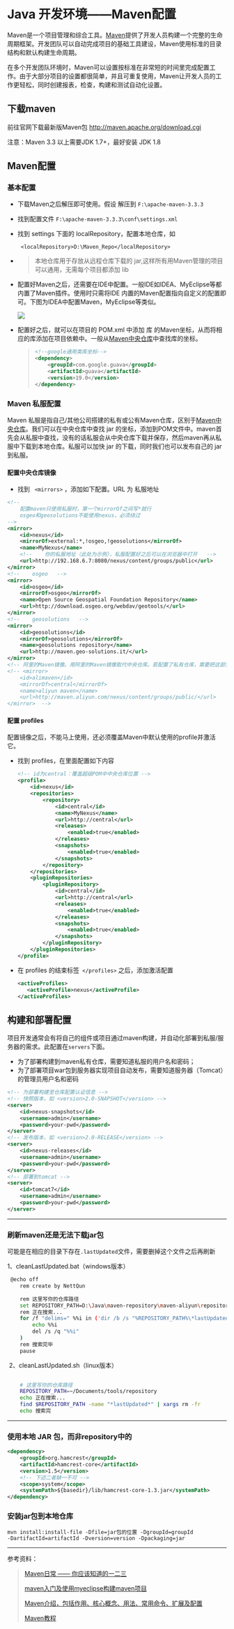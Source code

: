 # Java 开发环境——Maven配置

Maven是一个项目管理和综合工具。[Maven](http://www.yiibai.com/maven)提供了开发人员构建一个完整的生命周期框架。开发团队可以自动完成项目的基础工具建设，Maven使用标准的目录结构和默认构建生命周期。

在多个开发团队环境时，Maven可以设置按标准在非常短的时间里完成配置工作。由于大部分项目的设置都很简单，并且可重复使用，Maven让开发人员的工作更轻松，同时创建报表，检查，构建和测试自动化设置。

## 下载maven

前往官网下载最新版Maven包 http://maven.apache.org/download.cgi

注意：Maven 3.3 以上需要JDK 1.7+，最好安装 JDK 1.8

## Maven配置

### 基本配置

-   下载Maven之后解压即可使用。假设 解压到  `F:\apache-maven-3.3.3` 

-   找到配置文件  `F:\apache-maven-3.3.3\conf\settings.xml` 

-   找到 settings 下面的  localRepository，配置本地仓库，如

    ` <localRepository>D:\Maven_Repo</localRepository>`

-   >   本地仓库用于存放从远程仓库下载的 jar,这样所有用Maven管理的项目可以通用，无需每个项目都添加 lib

-   配置好Maven之后，还需要在IDE中配置。一般IDE如IDEA、MyEclipse等都内置了Maven插件。使用时只需将IDE 内置的Maven配置指向自定义的配置即可。下图为IDEA中配置Maven，MyEclipse等类似。

    ![](http://ofcj2lgtd.bkt.clouddn.com/242967015.png)

-   配置好之后，就可以在项目的 POM.xml 中添加 库 的Maven坐标，从而将相应的库添加在项目依赖中。一般从[Maven中央仓库](http://mvnrepository.com/)中查找库的坐标。

    >```xml
    ><!--google通用类库坐标-->
    > <dependency>
    >     <groupId>com.google.guava</groupId>
    >     <artifactId>guava</artifactId>
    >     <version>19.0</version>
    ></dependency>
    >```

### Maven 私服配置

Maven 私服是指自己/其他公司搭建的私有或公有Maven仓库，区别于[Maven中央仓库](http://mvnrepository.com/)。我们可以在中央仓库中查找 jar 的坐标，添加到POM文件中。maven首先会从私服中查找，没有的话私服会从中央仓库下载并保存，然后maven再从私服中下载到本地仓库。私服可以加快 jar 的下载，同时我们也可以发布自己的 jar 到私服。

#### 配置中央仓库镜像

-   找到 ` <mirrors>` ，添加如下配置。URL 为 私服地址

```xml
<!-- 
	配置maven只使用私服时，第一个mirrorOf之间写*就行
	osgeo和geosolutions不能使用nexus，必须绕过
-->
<mirror>
    <id>nexus</id>
    <mirrorOf>external:*,!osgeo,!geosolutions</mirrorOf>
    <name>MyNexus</name>
    <!-- 	你的私服地址（此处为示例），私服配置好之后可以在浏览器中打开   -->
    <url>http://192.168.6.7:8080/nexus/content/groups/public</url>
</mirror>
<!-- 	osgeo   -->
<mirror>
    <id>osgeo</id>
    <mirrorOf>osgeo</mirrorOf>
    <name>Open Source Geospatial Foundation Repository</name>
    <url>http://download.osgeo.org/webdav/geotools/</url>
</mirror>
<!-- 	geosolutions   -->
<mirror>
    <id>geosolutions</id>
    <mirrorOf>geosolutions</mirrorOf>
    <name>geosolutions repository</name>
    <url>http://maven.geo-solutions.it/</url>
</mirror>
<!-- 阿里的Maven镜像。用阿里的Maven镜像取代中央仓库。若配置了私有仓库，需要把这部分注释掉   -->
<!-- <mirror>
    <id>alimaven</id>
    <mirrorOf>central</mirrorOf>
    <name>aliyun maven</name>
    <url>http://maven.aliyun.com/nexus/content/groups/public/</url>
</mirror>  -->
```

#### 配置 profiles

配置镜像之后，不能马上使用，还必须覆盖Maven中默认使用的profile并激活它。

-   找到 profiles，在里面配置如下内容

    ```xml
    <!-- id为central：覆盖超级POM中中央仓库位置 -->
    <profile>
        <id>nexus</id>
        <repositories>
            <repository>
                <id>central</id>
                <name>MyNexus</name>
                <url>http://central</url>
                <releases>
                    <enabled>true</enabled>
                </releases>
                <snapshots>
                    <enabled>true</enabled>
                </snapshots>
            </repository>
        </repositories>
        <pluginRepositories>
            <pluginRepository>
                <id>central</id>
                <url>http://central</url>
                <releases>
                    <enabled>true</enabled>
                </releases>
                <snapshots>
                    <enabled>true</enabled>
                </snapshots>
            </pluginRepository>
        </pluginRepositories>
    </profile>
    ```

-   在 profiles 的结束标签` </profiles>` 之后，添加激活配置

    ```xml
    <activeProfiles>
       <activeProfile>nexus</activeProfile>
    </activeProfiles>
    ```

## 构建和部署配置

项目开发通常会有将自己的组件或项目通过maven构建，并自动化部署到私服/服务器的需求。此配置在`servers`下面。

-   为了部署构建到maven私有仓库，需要知道私服的用户名和密码；
-   为了部署项目war包到服务器实现项目自动发布，需要知道服务器（Tomcat）的管理员用户名和密码

```xml
<!-- 为部署构建至仓库配置认证信息 -->
<!-- 快照版本，如 <version>2.0-SNAPSHOT</version> -->
<server>
    <id>nexus-snapshots</id>
    <username>admin</username>
    <password>your-pwd</password>
</server>
<!-- 发布版本，如 <version>2.0-RELEASE</version> -->
<server>
    <id>nexus-releases</id>
    <username>admin</username>
    <password>your-pwd</password>
</server>
<!-- 部署到tomcat -->
<server>
    <id>tomcat7</id>
    <username>admin</username>
    <password>your-pwd</password>
</server>
```

---

### 刷新maven还是无法下载jar包

可能是在相应的目录下存在`.lastUpdated`文件，需要删掉这个文件之后再刷新

1、cleanLastUpdated.bat（windows版本）

```bash
 @echo off
    rem create by NettQun
      
    rem 这里写你的仓库路径
    set REPOSITORY_PATH=D:\Java\maven-repository\maven-aliyun\repository
    rem 正在搜索...
    for /f "delims=" %%i in ('dir /b /s "%REPOSITORY_PATH%\*lastUpdated*"') do (
        echo %%i
        del /s /q "%%i"
    )
    rem 搜索完毕
    pause
```

​    2、cleanLastUpdated.sh（linux版本）

```bash
 
    # 这里写你的仓库路径
    REPOSITORY_PATH=~/Documents/tools/repository
    echo 正在搜索...
    find $REPOSITORY_PATH -name "*lastUpdated*" | xargs rm -fr
    echo 搜索完
```

---

### 使用本地 JAR 包，而非repository中的

```XML
<dependency>
    <groupId>org.hamcrest</groupId>
    <artifactId>hamcrest-core</artifactId>
    <version>1.5</version>
    <!-- 下述二者缺一不可 -->
    <scope>system</scope>
    <systemPath>${basedir}/lib/hamcrest-core-1.3.jar</systemPath>
</dependency>
```

### 安装jar包到本地仓库

```shell
mvn install:install-file -Dfile=jar包的位置 -DgroupId=groupId 
-DartifactId=artifactId -Dversion=version -Dpackaging=jar 
```

---

参考资料：

>   [Maven日常 —— 你应该知道的一二三](http://www.cnblogs.com/xing901022/p/5024357.html)
>
>   [maven入门及使用myeclipse构建maven项目](http://blog.csdn.net/tonytfjing/article/details/39006087)
>
>   [Maven介绍，包括作用、核心概念、用法、常用命令、扩展及配置](http://www.cnblogs.com/maoIT/p/4604207.html)
>
>   [Maven教程](http://www.yiibai.com/maven/)
